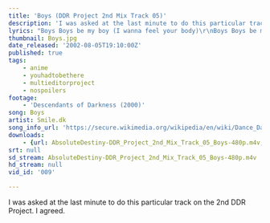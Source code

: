 ```yaml
---
title: 'Boys (DDR Project 2nd Mix Track 05)'
description: 'I was asked at the last minute to do this particular track on the 2nd DDR Project. I agreed.'
lyrics: "Boys Boys be my boy (I wanna feel your body)\r\nBoys Boys be my boy (Tonight I'm ready honey)\r\nBoys Boys be my boy (I wanna be your lover girl)\r\nBe my lover boy\r\n\r\nHot summer time\r\nAlways something on my mind\r\nA kind of magic in the air\r\nI'm on the run\r\nTo a sunny paradise\r\nWith crowded beaches everywhere\r\n\r\nI'm just a girl who's looking for some fun\r\nIt's time to get things started\r\nSo common everybody\r\n\r\nBoys Boys be my boy (I wanna feel your body)\r\nBoys Boys be my boy (Tonight I'm ready honey)\r\nBoys Boys be my boy (I wanna be your lover girl)\r\nBe my lover boy\r\n\r\nHot summer night\r\nAlways makes me loose control\r\nIt feels like heaven now I'm free\r\n\r\nAnd all the boys\r\nIf you want to feel the heat\r\nJust come along and play with me\r\n\r\nI'm just a girl who's looking for some fun\r\nIt's time to get things started\r\nSo common everybody\r\n\r\nBoys Boys be my boy (I wanna feel your body)\r\nBoys Boys be my boy (Tonight I'm ready honey)\r\nBoys Boys be my boy (I wanna be your lover girl)\r\nBe my lover boy"
thumbnail: Boys.jpg
date_released: '2002-08-05T19:10:00Z'
published: true
tags:
    - anime
    - youhadtobethere
    - multieditorproject
    - nospoilers
footage:
    - 'Descendants of Darkness (2000)'
song: Boys
artist: Smile.dk
song_info_url: 'https://secure.wikimedia.org/wikipedia/en/wiki/Dance_Dance_Revolution_2ndMix'
downloads:
    - {url: AbsoluteDestiny-DDR_Project_2nd_Mix_Track_05_Boys-480p.m4v, width: 640, height: 352, mimetype: video/mp4}
srt: null
sd_stream: AbsoluteDestiny-DDR_Project_2nd_Mix_Track_05_Boys-480p.m4v
hd_stream: null
vid_id: '009'

---
```

I was asked at the last minute to do this particular track on the 2nd DDR Project. I agreed.